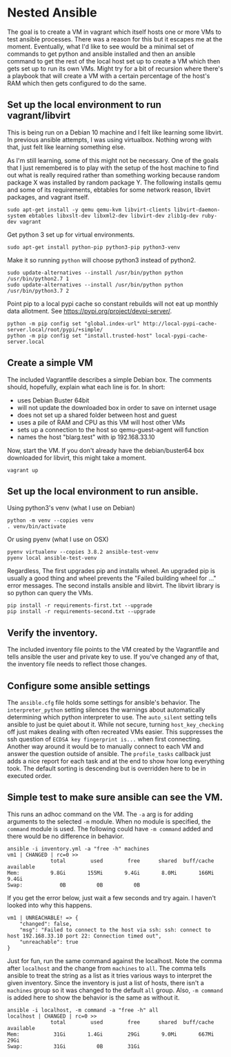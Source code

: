 # Nested Ansible

The goal is to create a VM in vagrant which itself hosts one or more VMs to test ansible processes.  There was a reason for this but it escapes me at the moment.  Eventually, what I'd like to see would be a minimal set of commands to get python and ansible installed and then an ansible command to get the rest of the local host set up to create a VM which then gets set up to run its own VMs.  Might try for a bit of recursion where there's a playbook that will create a VM with a certain percentage of the host's RAM which then gets configured to do the same.

## Set up the local environment to run vagrant/libvirt

This is being run on a Debian 10 machine and I felt like learning some libvirt.  In previous ansible attempts, I was using virtualbox.  Nothing wrong with that, just felt like learning something else.

As I'm still learning, some of this might not be necessary.  One of the goals that I just remembered is to play with the setup of the host machine to find out what is really required rather than something working because random package X was installed by random package Y.  The following installs qemu and some of its requirements, ebtables for some network reason, libvirt packages, and vagrant itself.

    sudo apt-get install -y qemu qemu-kvm libvirt-clients libvirt-daemon-system ebtables libxslt-dev libxml2-dev libvirt-dev zlib1g-dev ruby-dev vagrant

Get python 3 set up for virtual environments.

    sudo apt-get install python-pip python3-pip python3-venv

Make it so running `python` will choose python3 instead of python2.

    sudo update-alternatives --install /usr/bin/python python /usr/bin/python2.7 1
    sudo update-alternatives --install /usr/bin/python python /usr/bin/python3.7 2

Point pip to a local pypi cache so constant rebuilds will not eat up monthly data allotment.  See https://pypi.org/project/devpi-server/.

    python -m pip config set "global.index-url" http://local-pypi-cache-server.local/root/pypi/+simple/
    python -m pip config set "install.trusted-host" local-pypi-cache-server.local

## Create a simple VM

The included Vagrantfile describes a simple Debian box.  The comments should, hopefully, explain what each line is for.  In short:

* uses Debian Buster 64bit
* will not update the downloaded box in order to save on internet usage
* does not set up a shared folder between host and guest
* uses a pile of RAM and CPU as this VM will host other VMs
* sets up a connection to the host so qemu-guest-agent will function
* names the host "blarg.test" with ip 192.168.33.10

Now, start the VM.  If you don't already have the debian/buster64 box downloaded for libvirt, this might take a moment.

    vagrant up

## Set up the local environment to run ansible.
Using python3's venv (what I use on Debian)

    python -m venv --copies venv
    . venv/bin/activate

Or using pyenv (what I use on OSX)

    pyenv virtualenv --copies 3.8.2 ansible-test-venv
    pyenv local ansible-test-venv

Regardless, The first upgrades pip and installs wheel.  An upgraded pip is usually a good thing and wheel prevents the "Failed building wheel for ..." error messages.  The second installs ansible and libvirt.  The libvirt library is so python can query the VMs.

    pip install -r requirements-first.txt --upgrade
    pip install -r requirements-second.txt --upgrade

## Verify the inventory.

The included inventory file points to the VM created by the Vagrantfile and tells ansible the user and private key to use.  If you've changed any of that, the inventory file needs to reflect those changes.

## Configure some ansible settings

The `ansible.cfg` file holds some settings for ansible's behavior.  The `interpreter_python` setting silences the warnings about automatically determining which python interpreter to use.  The `auto_silent` setting tells ansible to just be quiet about it.  While not secure, turning `host_key_checking` off just makes dealing with often recreated VMs easier.  This suppresses the ssh question of `ECDSA key fingerprint is...` when first connecting.  Another way around it would be to manually connect to each VM and answer the question outside of ansible.  The `profile_tasks` callback just adds a nice report for each task and at the end to show how long everything took.  The default sorting is descending but is overridden here to be in executed order.

## Simple test to make sure ansible can see the VM.

This runs an adhoc command on the VM.  The `-a` arg is for adding arguments to the selected `-m` module.  When no module is specified, the `command` module is used.  The following could have `-m command` added and there would be no difference in behavior.

    ansible -i inventory.yml -a "free -h" machines
    vm1 | CHANGED | rc=0 >>
                  total        used        free      shared  buff/cache   available
    Mem:          9.8Gi       155Mi       9.4Gi       8.0Mi       166Mi       9.4Gi
    Swap:            0B          0B          0B

If you get the error below, just wait a few seconds and try again.  I haven't looked into why this happens.

    vm1 | UNREACHABLE! => {
        "changed": false,
        "msg": "Failed to connect to the host via ssh: ssh: connect to host 192.168.33.10 port 22: Connection timed out",
        "unreachable": true
    }

Just for fun, run the same command against the localhost.  Note the comma after `localhost` and the change from `machines` to `all`.  The comma tells ansible to treat the string as a list as it tries various ways to interpret the given inventory.  Since the inventory is just a list of hosts, there isn't a `machines` group so it was changed to the default `all` group.  Also, `-m command` is added here to show the behavior is the same as without it.

    ansible -i localhost, -m command -a "free -h" all
    localhost | CHANGED | rc=0 >>
                  total        used        free      shared  buff/cache   available
    Mem:           31Gi       1.4Gi        29Gi       9.0Mi       667Mi        29Gi
    Swap:          31Gi          0B        31Gi
